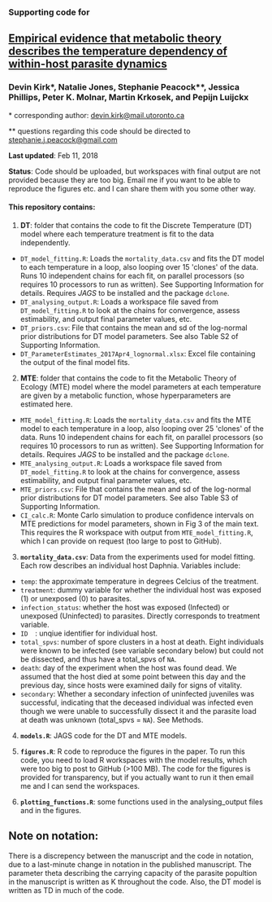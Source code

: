### Supporting code for 
## [Empirical evidence that metabolic theory describes the temperature dependency of within-host parasite dynamics](http://journals.plos.org/plosbiology/article?id=10.1371/journal.pbio.2004608 "Link to article")  
### Devin Kirk*, Natalie Jones, Stephanie Peacock**, Jessica Phillips, Peter K. Molnar, Martin Krkosek, and Pepijn Luijckx
<nowiki>*</nowiki> corresponding author: devin.kirk@mail.utoronto.ca

** questions regarding this code should be directed to stephanie.j.peacock@gmail.com

**Last updated**: Feb 11, 2018

**Status**: Code should be uploaded, but workspaces with final output are not provided because they are too big. Email me if you want to be able to reproduce the figures etc. and I can share them with you some other way.

#### This repository contains:

1. **DT**: folder that contains the code to fit the Discrete Temperature (DT) model where each temperature treatment is fit to the data independently. 
 - `DT_model_fitting.R`: Loads the `mortality_data.csv` and fits the DT model to each temperature in a loop, also looping over 15 'clones' of the data. Runs 10 independent chains for each fit, on parallel processors (so requires 10 processors to run as written). See Supporting Information for details. Requires *JAGS* to be installed and the package `dclone`.
 - `DT_analysing_output.R`: Loads a workspace file saved from `DT_model_fitting.R` to look at the chains for convergence, assess estimability, and output final parameter values, etc.
 - `DT_priors.csv`: File that contains the mean and sd of the log-normal prior distributions for DT model parameters. See also Table S2 of Supporting Information.
 - `DT_ParameterEstimates_2017Apr4_lognormal.xlsx`: Excel file containing the output of the final model fits.

2. **MTE**: folder that contains the code to fit the Metabolic Theory of Ecology (MTE) model where the model parameters at each temperature are given by a metabolic function, whose hyperparameters are estimated here.
- `MTE_model_fitting.R`: Loads the `mortality_data.csv` and fits the MTE model to each temperature in a loop, also looping over 25 'clones' of the data. Runs 10 independent chains for each fit, on parallel processors (so requires 10 processors to run as written). See Supporting Information for details. Requires *JAGS* to be installed and the package `dclone`.
- `MTE_analysing_output.R`: Loads a workspace file saved from `DT_model_fitting.R` to look at the chains for convergence, assess estimability, and output final parameter values, etc.
- `MTE_priors.csv`: File that contains the mean and sd of the log-normal prior distributions for DT model parameters. See also Table S3 of Supporting Information.
 - `CI_calc.R`: Monte Carlo simulation to produce confidence intervals on MTE predictions for model parameters, shown in Fig 3 of the main text. This requires the R workspace with output from `MTE_model_fitting.R`, which I can provide on request (too large to post to GitHub).

3. **`mortality_data.csv`**: Data from the experiments used for model fitting. Each row describes an individual host Daphnia. Variables include:
 - `temp`: the approximate temperature in degrees Celcius of the treatment.
- `treatment`: dummy variable for whether the individual host was exposed (1) or unexposed (0) to parasites.
- `infection_status`: whether the host was exposed (Infected) or unexposed (Uninfected) to parasites. Directly corresponds to treatment variable.
- `ID  `: unqiue identifier for individual host.
- `total_spvs`: number of spore clusters in a host at death. Eight individuals were known to be infected (see variable secondary below) but could not be dissected, and thus have a total_spvs of `NA`.
- `death`: day of the experiment when the host was found dead. We assumed that the host died at some point between this day and the previous day, since hosts were examined daily for signs of vitality.
- `secondary`: Whether a secondary infection of uninfected juveniles was successful, indicating that the deceased individual was infected even though we were unable to successfully dissect it and the parasite load at death was unknown (total_spvs = `NA`). See Methods. 

4. **`models.R`**: JAGS code for the DT and MTE models.

5. **`figures.R`**: R code to reproduce the figures in the paper. To run this code, you need to load R workspaces with the model results, which were too big to post to GitHub (>100 MB). The code for the figures is provided for transparency, but if you actually want to run it then email me and I can send the workspaces.

6. **`plotting_functions.R`**: some functions used in the analysing_output files and in the figures.

## Note on notation:
There is a discrepency between the manuscript and the code in notation, due to a last-minute change in notation in the published manuscript. The parameter theta describing the carrying capacity of the parasite popultion in the manuscript is written as K throughout the code. Also, the DT model is written as TD in much of the code. 

